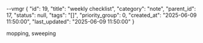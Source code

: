 --vmgr
{
  "id": 19,
  "title": "weekly checklist",
  "category": "note",
  "parent_id": 17,
  "status": null,
  "tags": "[]",
  "priority_group": 0,
  "created_at": "2025-06-09 11:50:00",
  "last_updated": "2025-06-09 11:50:00"
}

mopping, sweeping